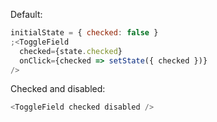 Default:

```js
initialState = { checked: false }
;<ToggleField
  checked={state.checked}
  onClick={checked => setState({ checked })}
/>
```

Checked and disabled:

```js
<ToggleField checked disabled />
```
